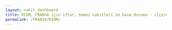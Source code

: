 ```yaml
---
layout: vakit_dashboard
title: RIOM, FRANSA için iftar, namaz vakitleri ve hava durumu - ilçe/eyalet seç
permalink: /FRANSA/RIOM/
---
```


<script type="text/javascript">
  var GLOBAL_COUNTRY = 'FRANSA';
  var GLOBAL_CITY = 'RIOM';
  var GLOBAL_STATE = '';
  var lat = 72;
  var lon = 21;
</script>
